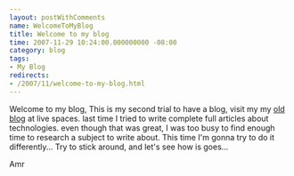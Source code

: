 ```yaml
---
layout: postWithComments
name: WelcomeToMyBlog
title: Welcome to my blog
time: 2007-11-29 10:24:00.000000000 -08:00
category: blog
tags:
- My Blog
redirects:
- /2007/11/welcome-to-my-blog.html
---
```

Welcome to my blog,
This is my second trial to have a blog, visit my my [old blog](http://amrgis.spaces.live.com/) at live spaces. last time I tried to write complete full articles about technologies. even though that was great, I was too busy to find enough time to research a subject to write about. This time I'm gonna try to do it differently...
Try to stick around, and let's see how is goes...

Amr
